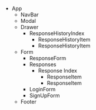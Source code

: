 - App
  - NavBar
  - Modal
  - Drawer
    - ResponseHistoryIndex
      - ResponseHistoryItem
      - ResponseHistoryItem
  - Form
    - ResponseForm
    - Responses
      - Response Index
        - ResponseItem
        - ResponseItem
    - LoginForm
    - SignUpForm
  - Footer
